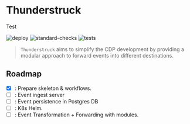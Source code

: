 # Thunderstruck

Test

![deploy](https://github.com/afranzi/thunderstruck/actions/workflows/ci-deploy.yml/badge.svg?branch=main)
![standard-checks](https://github.com/afranzi/thunderstruck/actions/workflows/ci-standard-checks.yml/badge.svg?branch=main)
![tests](https://github.com/afranzi/thunderstruck/actions/workflows/ci-test.yml/badge.svg?branch=main)

> `Thunderstruck` aims to simplify the CDP development by providing a modular approach to forward events into different 
> destinations.

## Roadmap

- [x] : Prepare skeleton & workflows.
- [ ] : Event ingest server
- [ ] : Event persistence in Postgres DB
- [ ] : K8s Helm.
- [ ] : Event Transformation + Forwarding with modules.
